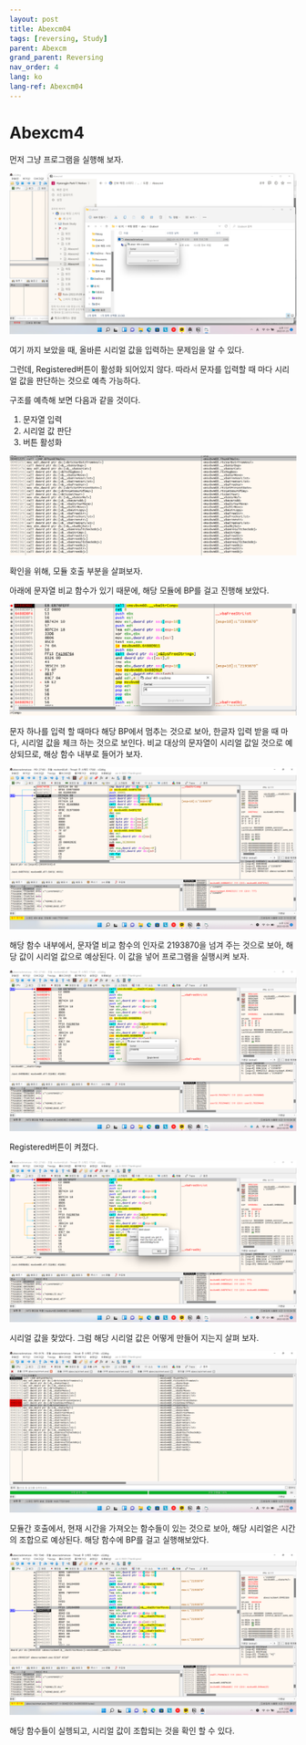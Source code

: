 ```yaml
---
layout: post
title: Abexcm04
tags: [reversing, Study]
parent: Abexcm
grand_parent: Reversing
nav_order: 4
lang: ko
lang-ref: Abexcm04
---
```


# Abexcm4

먼저 그냥 프로그램을 실행해 보자.

![image](/assets/images/Abexcm04/Abexcm04.png)

여기 까지 보았을 때, 올바른 시리얼 값을 입력하는 문제임을 알 수 있다.

그런데, Registered버튼이 활성화 되어있지 않다. 따라서 문자를 입력할 때 마다 시리얼 값을 판단하는 것으로 예측 가능하다.

구조를 예측해 보면 다음과 같을 것이다.

1. 문자열 입력
2. 시리얼 값 판단
3. 버튼 활성화

![image](/assets/images/Abexcm04/Abexcm041.png)

확인을 위해, 모듈 호출 부분을 살펴보자.

아래에 문자열 비교 함수가 있기 때문에, 해당 모듈에 BP를 걸고 진행해 보았다.

![image](/assets/images/Abexcm04/Abexcm042.png)

문자 하나를 입력 할 때마다 해당 BP에서 멈추는 것으로 보아, 한글자 입력 받을 때 마다, 시리얼 값을 체크 하는 것으로 보인다. 비교 대상의 문자열이 시리얼 값일 것으로 예상되므로, 해상 함수 내부로 들어가 보자.

![image](/assets/images/Abexcm04/Abexcm043.png)

해당 함수 내부에서, 문자열 비교 함수의 인자로 2193870을 넘겨 주는 것으로 보아, 해당 값이 시리얼 값으로 예상된다. 이 값을 넣어 프로그램을 실행시켜 보자.

![image](/assets/images/Abexcm04/Abexcm044.png)

Registered버튼이 켜졌다. 

![image](/assets/images/Abexcm04/Abexcm045.png)

시리얼 값을 찾았다. 그럼 해당 시리얼 값은 어떻게 만들어 지는지 살펴 보자.

![image](/assets/images/Abexcm04/Abexcm046.png)

모듈간 호출에서, 현재 시간을 가져오는 함수들이 있는 것으로 보아, 해당 시리얼은 시간의 조합으로 예상된다. 해당 함수에 BP를 걸고 실행해보았다.

![image](/assets/images/Abexcm04/Abexcm047.png)

해당 함수들이 실헹되고, 시리얼 값이 조합되는 것을 확인 할 수 있다.
